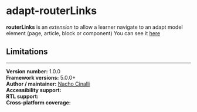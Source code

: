 # adapt-routerLinks  

**routerLinks** is an *extension* to allow a learner navigate to an adapt model element (page, article, block or component)
You can see it [here](https://adaptlearning-no-core.web.app/#/id/eo-25)
## Limitations
 

----------------------------
**Version number:**  1.0.0  
**Framework versions:**  5.0.0+     
**Author / maintainer:**  [Nacho Cinalli](https://github.com/nachocinalli/)    
**Accessibility support:**    
**RTL support:**  
**Cross-platform coverage:** 